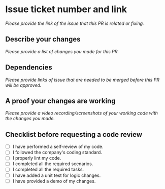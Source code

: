 # Issue ticket number and link

*Please provide the link of the issue that this PR is related or fixing.*

## Describe your changes

*Please provide a list of changes you made for this PR.*

## Dependencies

*Please provide links of issue that are needed to be merged before this PR will be approved.*

## A proof your changes are working

*Please provide a video recording/screenshots of your working code with the changes you made.*

## Checklist before requesting a code review

- [ ] I have performed a self-review of my code.
- [ ] I followed the company's coding standard.
- [ ] I properly lint my code.
- [ ] I completed all the required scenarios.
- [ ] I completed all the required tasks.
- [ ] I have added a unit test for logic changes.
- [ ] I have provided a demo of my changes.
